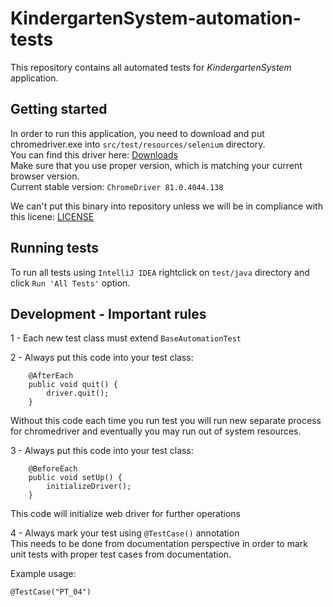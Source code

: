 # KindergartenSystem-automation-tests
This repository contains all automated tests for *KindergartenSystem* application.

## Getting started
In order to run this application, you need to download and put chromedriver.exe 
into `src/test/resources/selenium` directory.  
You can find this driver here: [Downloads](https://chromedriver.chromium.org/downloads)  
Make sure that you use proper version, which is matching your current browser version.  
Current stable version: `ChromeDriver 81.0.4044.138`


We can't put this binary into repository unless we will be in compliance with this licene:
[LICENSE](https://github.com/geonetwork/chromedriver/blob/master/LICENSE)

## Running tests
To run all tests using `IntelliJ IDEA` rightclick on `test/java` directory and click `Run 'All Tests'` option.

## Development - Important rules
1 - Each new test class must extend `BaseAutomationTest`  

2 - Always put this code into your test class:
```
    @AfterEach
    public void quit() {
        driver.quit();
    }
```

Without this code each time you run test you will run new separate process for chromedriver and
eventually you may run out of system resources.  

3 - Always put this code into your test class:
```
    @BeforeEach
    public void setUp() {
        initializeDriver();
    }
```
This code will initialize web driver for further operations

4 - Always mark your test using `@TestCase()` annotation  
This needs to be done from documentation perspective in order to mark unit tests with proper test cases
from documentation.  

Example usage:
```
@TestCase("PT_04")
```